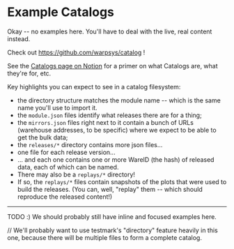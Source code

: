 Example Catalogs
================

Okay -- no examples here.  You'll have to deal with the live, real content instead.

Check out https://github.com/warpsys/catalog !

See the [Catalogs page on Notion](https://www.notion.so/warpforge/Catalogs-f53f2c9a2f0b4a8ba4d55d5f52997555)
for a primer on what Catalogs are, what they're for, etc.

Key highlights you can expect to see in a catalog filesystem:

- the directory structure matches the module name -- which is the same name you'll use to import it.
- the `module.json` files identify what releases there are for a thing;
- the `mirrors.json` files right next to it contain a bunch of URLs (warehouse addresses, to be specific) where we expect to be able to get the bulk data;
- the `releases/*` directory contains more json files...
- one file for each release version...
- ... and each one contains one or more WareID (the hash) of released data, each of which can be named.
- There may also be a `replays/*` directory!
- If so, the `replays/*` files contain snapshots of the plots that were used to build the releases.
  (You can, well, "replay" them -- which should reproduce the released content!)

---

TODO :) We should probably still have inline and focused examples here.

// We'll probably want to use testmark's "directory" feature heavily in this one, because there will be multiple files to form a complete catalog.
